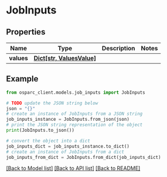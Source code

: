 # JobInputs


## Properties

Name | Type | Description | Notes
------------ | ------------- | ------------- | -------------
**values** | [**Dict[str, ValuesValue]**](ValuesValue.md) |  | 

## Example

```python
from osparc_client.models.job_inputs import JobInputs

# TODO update the JSON string below
json = "{}"
# create an instance of JobInputs from a JSON string
job_inputs_instance = JobInputs.from_json(json)
# print the JSON string representation of the object
print(JobInputs.to_json())

# convert the object into a dict
job_inputs_dict = job_inputs_instance.to_dict()
# create an instance of JobInputs from a dict
job_inputs_from_dict = JobInputs.from_dict(job_inputs_dict)
```
[[Back to Model list]](../README.md#documentation-for-models) [[Back to API list]](../README.md#documentation-for-api-endpoints) [[Back to README]](../README.md)


